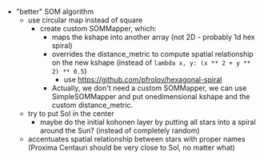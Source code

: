 - "better" SOM algorithm
    - use circular map instead of square
        - create custom SOMMapper, which:
            - maps the kshape into another array (not 2D - probably 1d hex spiral)
            - overrides the distance_metric to compute spatial relationship on the new kshape
              (instead of `lambda x, y: (x ** 2 + y ** 2) ** 0.5`)
                - use https://github.com/pfrolov/hexagonal-spiral
            - Actually, we don't need a custom SOMMapper, we can use SimpleSOMMapper and put
              onedimensional kshape and the custom distance_metric.
    - try to put Sol in the center
        - maybe do the initial kohonen layer by putting all stars into a spiral around the Sun? (instead
          of completely random)
    - accentuates spatial relationship between stars with proper names (Proxima Centauri should be
      very close to Sol, no matter what)